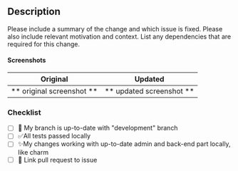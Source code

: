 ## Description

Please include a summary of the change and which issue is fixed. Please also include relevant motivation and context. List any dependencies that are required for this change.

#### Screenshots

|         Original          |         Updated          |
| :-----------------------: | :----------------------: |
| ** original screenshot ** | ** updated screenshot ** |

### Checklist

- [ ] 🔽 My branch is up-to-date with "development" branch
- [ ] ✅All tests passed locally
- [ ] ✨My changes working with up-to-date admin and back-end part locally, like charm
- [ ] 🔗 Link pull request to issue
